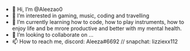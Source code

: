 - 👋 Hi, I’m @Aleezao0 
- 👀 I’m interested in gaming, music, coding and travelling 
- 🌱 I’m currently learning how to code, how to play instruments, how to enjoy life and be mrore productive and better with my mental health.
- 💞️ I’m looking to collaborate on ...
- 📫 How to reach me, discord: Aleeza#6692 // snapchat: lizziexx112

<!---
Aleezao0/Aleezao0 is a ✨ special ✨ repository because its `README.md` (this file) appears on your GitHub profile.
You can click the Preview link to take a look at your changes.
--->

